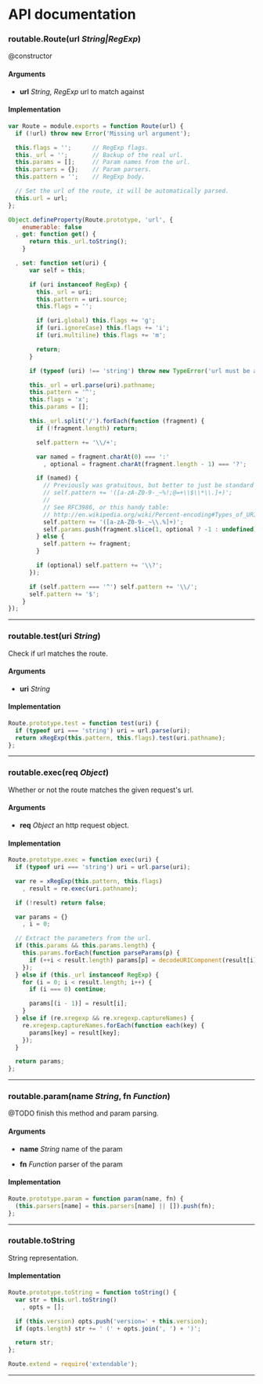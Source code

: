 # API documentation


### routable.Route(url _String|RegExp_)
<p>@constructor</p>


#### Arguments

- **url** _String, RegExp_ url to match against



#### Implementation
```js
var Route = module.exports = function Route(url) {
  if (!url) throw new Error('Missing url argument');

  this.flags = '';      // RegExp flags.
  this._url = '';       // Backup of the real url.
  this.params = [];     // Param names from the url.
  this.parsers = {};    // Param parsers.
  this.pattern = '';    // RegExp body.

  // Set the url of the route, it will be automatically parsed.
  this.url = url;
};

Object.defineProperty(Route.prototype, 'url', {
    enumerable: false
  , get: function get() {
      return this._url.toString();
    }

  , set: function set(uri) {
      var self = this;

      if (uri instanceof RegExp) {
        this._url = uri;
        this.pattern = uri.source;
        this.flags = '';

        if (uri.global) this.flags += 'g';
        if (uri.ignoreCase) this.flags += 'i';
        if (uri.multiline) this.flags += 'm';

        return;
      }

      if (typeof (uri) !== 'string') throw new TypeError('url must be a String');

      this._url = url.parse(uri).pathname;
      this.pattern = '^';
      this.flags = 'x';
      this.params = [];

      this._url.split('/').forEach(function (fragment) {
        if (!fragment.length) return;

        self.pattern += '\\/+';

        var named = fragment.charAt(0) === ':'
          , optional = fragment.charAt(fragment.length - 1) === '?';

        if (named) {
          // Previously was gratuitous, but better to just be standard
          // self.pattern += '([a-zA-Z0-9-_~%!;@=+\\$\\*\\.]+)';
          //
          // See RFC3986, or this handy table:
          // http://en.wikipedia.org/wiki/Percent-encoding#Types_of_URI_characters
          self.pattern += '([a-zA-Z0-9-_~\\.%]+)';
          self.params.push(fragment.slice(1, optional ? -1 : undefined));
        } else {
          self.pattern += fragment;
        }

        if (optional) self.pattern += '\\?';
      });

      if (self.pattern === '^') self.pattern += '\\/';
      self.pattern += '$';
    }
});
```
---------------------------------------

### routable.test(uri _String_)
<p>Check if url matches the route.</p>


#### Arguments

- **uri** _String_ 



#### Implementation
```js
Route.prototype.test = function test(uri) {
  if (typeof uri === 'string') uri = url.parse(uri);
  return xRegExp(this.pattern, this.flags).test(uri.pathname);
};
```
---------------------------------------

### routable.exec(req _Object_)
<p>Whether or not the route matches the given request's url.</p>


#### Arguments

- **req** _Object_ an http request object.



#### Implementation
```js
Route.prototype.exec = function exec(uri) {
  if (typeof uri === 'string') uri = url.parse(uri);

  var re = xRegExp(this.pattern, this.flags)
    , result = re.exec(uri.pathname);

  if (!result) return false;

  var params = {}
    , i = 0;

  // Extract the parameters from the url.
  if (this.params && this.params.length) {
    this.params.forEach(function parseParams(p) {
      if (++i < result.length) params[p] = decodeURIComponent(result[i]);
    });
  } else if (this._url instanceof RegExp) {
    for (i = 0; i < result.length; i++) {
      if (i === 0) continue;

      params[(i - 1)] = result[i];
    }
  } else if (re.xregexp && re.xregexp.captureNames) {
    re.xregexp.captureNames.forEach(function each(key) {
      params[key] = result[key];
    });
  }

  return params;
};
```
---------------------------------------

### routable.param(name _String_, fn _Function_)
<p>@TODO finish this method and param parsing.</p>


#### Arguments

- **name** _String_ name of the param

- **fn** _Function_ parser of the param



#### Implementation
```js
Route.prototype.param = function param(name, fn) {
  (this.parsers[name] = this.parsers[name] || []).push(fn);
};
```
---------------------------------------

### routable.toString
<p>String representation.</p>



#### Implementation
```js
Route.prototype.toString = function toString() {
  var str = this.url.toString()
    , opts = [];

  if (this.version) opts.push('version=' + this.version);
  if (opts.length) str += ' (' + opts.join(', ') + ')';

  return str;
};

Route.extend = require('extendable');
```
---------------------------------------


